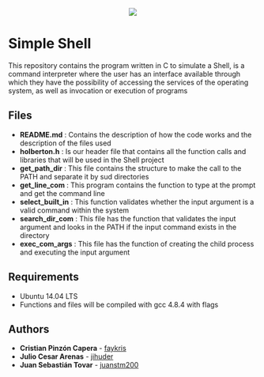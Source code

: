<p align="center"><img src="https://lh4.googleusercontent.com/GIw7XxPsnDWupIEJ8CJY5AQAQv2QPyAX22CDmGAdS82mF53bvDBU5C-IJDut823MCn8ff3c2nT3HaQ=w763-h666"/></P>

# Simple Shell


This repository contains the program written in C to simulate a Shell, is a command
interpreter where the user has an interface available through which they have the
possibility of accessing the services of the operating system, as well as invocation
or execution of programs

## Files

- **README.md** : Contains the description of how the code works and
                  the description of the files used
- **holberton.h** : Is our header file that contains all the function calls and
                    libraries that will be used in the Shell project
- **get_path_dir** : This file contains the structure to make the call to
                     the PATH and separate it by sud directories
- **get_line_com** : This program contains the function to type at the  prompt
                     and get the command line
- **select_built_in** : This function validates whether the input argument is a
                        valid command within the system
- **search_dir_com** : This file has the function that validates the input
                       argument and looks in the PATH if the input command exists in the directory
- **exec_com_args** : This file has the function of creating the child process
                      and executing the input argument
## Requirements
- Ubuntu 14.04 LTS
- Functions and files will be compiled with gcc 4.8.4 with flags

## Authors
- **Cristian Pinzón Capera** - [faykris](https://github.com/faykris)
- **Julio Cesar Arenas** - [jihuder](https://github.com/jihuder)
- **Juan Sebastián Tovar** - [juanstm200](https://github.com/juanstm200)
